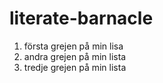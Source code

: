 # literate-barnacle
1. första grejen på min lisa 
2. andra grejen på min lista
3. tredje grejen på min lista 